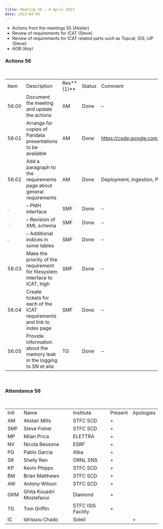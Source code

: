 ```yaml
---
title: Meeting 56 – 4 April 2013
date: 2013-04-04
---
```


  - Actions from the meetings 55 (Alistair)
  - Review of requirements for ICAT (Steve)
  - Review of requirements for ICAT related parts such as Topcat, IDS,
    IJP (Steve)
  - AOB
(Any)

### Actions 56

 

|       |                                                                             |            |        |                                                                                                                                                                           |
| ----- | --------------------------------------------------------------------------- | ---------- | ------ | ------------------------------------------------------------------------------------------------------------------------------------------------------------------------- |
| Item  | Description                                                                 | Res**(1)** | Status | Comment                                                                                                                                                                   |
| 56.00 | Document the meeting and update the actions                                 | AM         | Done   | –                                                                                                                                                                         |
| 56.01 | Arrange for copies of Pandata presentations to be available                 | AM         | Done   | <https://code.google.com/p/icatproject/source/browse/#svn%2Fmeetings%2FPandataLund>,<https://code.google.com/p/icatproject/source/browse/#svn%2Fmeetings%2FLund2013Talks> |
| 56.02 | Add a paragraph to the requirements page about general requirements         | AM         | Done   | Deployment, Ingestion, Publishing, User office, Setup, Operations, Common standards                                                                                       |
| .     | – PMH interface                                                             | SMF        | Done   | –                                                                                                                                                                         |
| .     | – Revision of XML schema                                                    | SMF        | Done   | –                                                                                                                                                                         |
| .     | – Additional indices in some tables                                         | SMF        | Done   | –                                                                                                                                                                         |
| 56.03 | Make the priority of the requirement for filesystem interface to ICAT, high | SMF        | Done   | –                                                                                                                                                                         |
| 56.04 | Create tickets for each of the ICAT requirements and link to index page     | SMF        | Done   | –                                                                                                                                                                         |
| 56.05 | Provide information about the memory leak in the logging to SN et alia      | TG         | Done   | –                                                                                                                                                                         |

 

### Attendance 56

 

|      |                          |                    |         |           |
| ---- | ------------------------ | ------------------ | ------- | --------- |
| Init | Name                     | Institute          | Present | Apologies |
| AM   | Alistair Mills           | STFC SCD           | \+      |           |
| SMF  | Steve Fisher             | STFC SCD           | \+      |           |
| MP   | Milan Prica              | ELETTRA            | \+      |           |
| NV   | Nicola Bessone           | ESRF               | \+      |           |
| PG   | Pablo Garcia             | Alba               | \+      |           |
| SR   | Shelly Ren               | ORNL SNS           | \+      |           |
| KP   | Kevin Phipps             | STFC SCD           | \+      |           |
| BM   | Brian Matthews           | STFC SCD           | \+      |           |
| AW   | Antony Wilson            | STFC SCD           | \+      |           |
| GKM  | Ghita Kouadri Mostefaoui | Diamond            | \+      |           |
| TG   | Tom Griffin              | STFC ISIS Facility | \+      |           |
| IC   | Idrissou Chado           | Soleil             |         | \+        |
